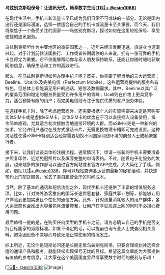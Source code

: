 **乌兹别克斯坦保号：让通讯无忧，畅享数字生活[[TG💪+ @esim1088](https://t.me/s/esim1088)]**

在现代生活中，手机卡和流量卡早已成为我们日常不可或缺的一部分。无论是国内出行还是国际漫游，选择一款适合自己的手机卡或流量卡至关重要。而今天，我们将聚焦于一个备受关注的国家——乌兹别克斯坦，探讨如何在这里轻松保号、享受便捷的通讯服务。

乌兹别克斯坦作为中亚地区的重要国家之一，近年来经济发展迅速，旅游业也逐渐兴起。对于计划前往该国旅行、工作或者长期居住的人来说，拥有一张可靠的手机卡显得尤为重要。它不仅能够帮助你与家人朋友保持联系，还能让你随时随地获取网络信息，确保生活和工作的高效进行。

那么，在乌兹别克斯坦如何办理手机卡呢？首先，你需要了解当地的三大运营商：Beeline、Ucell以及完美电信（Perfectum Mobile）。这些运营商提供的服务各有特色，但总体上都能满足用户的通话、短信及数据需求。其中，Beeline以其广泛的覆盖范围和稳定的服务质量受到许多用户的青睐；Ucell则在价格上更具竞争力，适合预算有限的用户；而完美电信则专注于提供优质的客户服务体验。

在选择手机卡时，除了考虑运营商外，还需要根据个人的实际需要来决定是否购买实体SIM卡或是虚拟eSIM卡。实体SIM卡的优势在于可以直接插入设备使用，操作简单直观，尤其适合初次接触当地通信环境的人群。而eSIM卡则是一种新兴的技术，它允许用户通过在线方式激活卡片，无需更换物理卡槽即可完成设置。这种灵活性使得eSIM卡特别适合经常需要切换不同国家网络环境的商务人士或频繁旅行者。

接下来，让我们谈谈具体的注册流程。通常情况下，申请一张新的手机卡需要准备护照复印件、近期免冠照片以及填写完整的申请表格。不过，随着电子化服务的发展，越来越多的操作都可以通过官方网站或者官方APP完成，大大简化了手续。例如，借助[TG💪+ @esim1088](https://t.me/s/esim1088)，你可以轻松查询各运营商最新的促销活动，并快速预约上门配送服务，省去了亲自跑营业厅的时间成本。

当然，除了基本的通话和短信功能之外，现代手机卡还提供了丰富的增值服务选项。比如，针对海外游客推出的国际长途优惠套餐、家庭共享计划等，都能够让用户体验到更加实惠且个性化的通信方案。此外，针对流量消耗较大的用户群体，各大运营商也会推出大容量包月流量套餐，让用户在享受高速上网的同时不必担心费用问题。

最后值得一提的是，在购买任何类型的手机卡之前，请务必确认自己的手机是否支持目标国家的频段标准。如果不确定的话，可以提前咨询专业人士或查阅相关资料，避免因设备不兼容而导致无法正常使用的情况发生。

综上所述，无论你是短期访问还是长期定居乌兹别克斯坦，只要合理规划并选择合适的通讯产品和服务，就能轻松实现保号无忧的目标。希望这篇文章能为大家提供有价值的参考信息，让大家在这个美丽国度里尽情享受数字时代的便利与乐趣！

[[TG💪+ @esim1088](https://t.me/s/esim1088) ![Image](https://i.postimg.cc/4NQfJmqS/Snipaste-2025-05-13-00-14-12.png)]